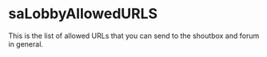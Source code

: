 # saLobbyAllowedURLS
This is the list of allowed URLs that you can send to the shoutbox and forum in general.
